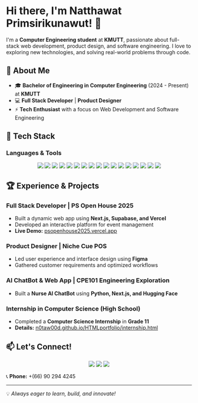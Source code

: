 # Hi there, I'm Natthawat Primsirikunawut! 👋

I'm a **Computer Engineering student** at **KMUTT**, passionate about full-stack web development, product design, and software engineering. I love to exploring new technologies, and solving real-world problems through code.

## 🚀 About Me
- 🎓 **Bachelor of Engineering in Computer Engineering** (2024 - Present) at **KMUTT**
- 💻 **Full Stack Developer** | **Product Designer**
- ⚡ **Tech Enthusiast** with a focus on Web Development and Software Engineering

## 🔧 Tech Stack
### **Languages & Tools**  
<p align="center">
  <img src="https://img.shields.io/badge/C-00599C?style=for-the-badge&logo=c&logoColor=white"/>
  <img src="https://img.shields.io/badge/SQL-4479A1?style=for-the-badge&logo=postgresql&logoColor=white"/>
  <img src="https://img.shields.io/badge/JavaScript-F7DF1E?style=for-the-badge&logo=javascript&logoColor=black"/>
  <img src="https://img.shields.io/badge/TypeScript-3178C6?style=for-the-badge&logo=typescript&logoColor=white"/>
  <img src="https://img.shields.io/badge/HTML5-E34F26?style=for-the-badge&logo=html5&logoColor=white"/>
  <img src="https://img.shields.io/badge/CSS3-1572B6?style=for-the-badge&logo=css3&logoColor=white"/>
  <img src="https://img.shields.io/badge/Python-3776AB?style=for-the-badge&logo=python&logoColor=white"/>
  <img src="https://img.shields.io/badge/Java-007396?style=for-the-badge&logo=java&logoColor=white"/>
  <img src="https://img.shields.io/badge/Next.js-000000?style=for-the-badge&logo=next.js&logoColor=white"/>
  <img src="https://img.shields.io/badge/React-61DAFB?style=for-the-badge&logo=react&logoColor=black"/>
  <img src="https://img.shields.io/badge/Node.js-339933?style=for-the-badge&logo=node.js&logoColor=white"/>
  <img src="https://img.shields.io/badge/Express.js-000000?style=for-the-badge&logo=express&logoColor=white"/>
  <img src="https://img.shields.io/badge/Bun.js-000000?style=for-the-badge&logo=bun&logoColor=white"/>
  <img src="https://img.shields.io/badge/Tailwind_CSS-38B2AC?style=for-the-badge&logo=tailwind-css&logoColor=white"/>
  <img src="https://img.shields.io/badge/Git-F05032?style=for-the-badge&logo=git&logoColor=white"/>
  <img src="https://img.shields.io/badge/Docker-2496ED?style=for-the-badge&logo=docker&logoColor=white"/>
  <img src="https://img.shields.io/badge/VS%20Code-007ACC?style=for-the-badge&logo=visual-studio-code&logoColor=white"/>
</p>

## 🏆 Experience & Projects
### **Full Stack Developer** | PS Open House 2025
- Built a dynamic web app using **Next.js, Supabase, and Vercel**
- Developed an interactive platform for event management
- **Live Demo:** [psopenhouse2025.vercel.app](https://psopenhouse2025.vercel.app)

### **Product Designer** | Niche Cue POS
- Led user experience and interface design using **Figma**
- Gathered customer requirements and optimized workflows

### **AI ChatBot & Web App** | CPE101 Engineering Exploration
- Built a **Nurse AI ChatBot** using **Python, Next.js, and Hugging Face**

### **Internship in Computer Science (High School)**
- Completed a **Computer Science Internship** in **Grade 11**
- **Details:** [n0taw00d.github.io/HTMLportfolio/internship.html](https://n0taw00d.github.io/HTMLportfolio/internship.html)

## 📫 Let's Connect!
<p align="center">
  <a href="https://linkedin.com/in/natthawat-prim"><img src="https://img.shields.io/badge/LinkedIn-0077B5?style=for-the-badge&logo=linkedin&logoColor=white"/></a>
  <a href="https://github.com/N0TAW00D"><img src="https://img.shields.io/badge/GitHub-181717?style=for-the-badge&logo=github&logoColor=white"/></a>
  <a href="mailto:natthawat.prim@gmail.com"><img src="https://img.shields.io/badge/Email-D14836?style=for-the-badge&logo=gmail&logoColor=white"/></a>
</p>

📞 **Phone:** +(66) 90 294 4245  

---
💡 *Always eager to learn, build, and innovate!*
